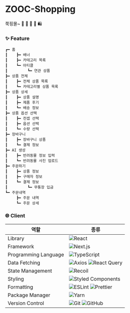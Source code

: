 # ZOOC-Shopping

쭉핑몰~ 🛒 🐾 🐶 💚 🛍️

### ✨ Feature

```
┏━ 홈
┃    ┣━ 배너
┃    ┣━ 카테고리 목록
┃    ┗━ 아티클
┃         ┗━ 연관 상품
┣━ 상품 전체
┃    ┣━ 전체 상품 목록
┃    ┗━ 카테고리별 상품 목록
┣━ 상품 상세
┃    ┣━ 상품 설명
┃    ┣━ 제품 후기
┃    ┗━ 배송 정보
┣━ 상품 옵션 선택
┃    ┣━ 컨셉 선택
┃    ┣━ 옵션 선택
┃    ┗━ 수량 선택
┣━ 장바구니
┃    ┣━ 장바구니 상품
┃    ┗━ 결제 정보
┣━ AI 생성
┃    ┣━ 반려동물 정보 입력
┃    ┗━ 반려동물 사진 업로드
┣━ 주문하기
┃    ┣━ 상품 정보
┃    ┣━ 구매자 정보
┃    ┗━ 결제 정보
┃         ┗━ 무통장 입금
┗━ 주문내역
     ┣━ 주문 내역
     ┗━ 주문 상세
```

### 🌐 Client

| 역할                 | 종류                                                                                                                                                                                                                  |
| -------------------- | --------------------------------------------------------------------------------------------------------------------------------------------------------------------------------------------------------------------- |
| Library              | ![React](https://img.shields.io/badge/React-61DAFB?style=for-the-badge&logo=React&logoColor=black)                                                                                                                    |
| Framework            | ![Next.js](https://img.shields.io/badge/Next.js-000000?style=for-the-badge&logo=Next.js&logoColor=ffffff)                                                                                                             |
| Programming Language | ![TypeScript](https://img.shields.io/badge/TypeScript-3178C6.svg?style=for-the-badge&logo=TypeScript&logoColor=white)                                                                                                 |
| Data Fetching        | ![Axios](https://img.shields.io/badge/Axios-5A29E4?style=for-the-badge&logo=Axios&logoColor=white) ![React Query](https://img.shields.io/badge/reactquery-FF4154?style=for-the-badge&logo=reactquery&logoColor=white) |
| State Management     | ![Recoil](https://img.shields.io/badge/Recoil-3578E5?style=for-the-badge&logo=recoil&logoColor=white)                                                                                                                 |
| Styling              | ![Styled Components](https://img.shields.io/badge/styled--components-DB7093?style=for-the-badge&logo=styled-components&logoColor=white)                                                                               |
| Formatting           | ![ESLint](https://img.shields.io/badge/ESLint-4B3263?style=for-the-badge&logo=eslint&logoColor=white) ![Prettier](https://img.shields.io/badge/Prettier-F7B93E?style=for-the-badge&logo=prettier&logoColor=white)     |
| Package Manager      | ![Yarn](https://img.shields.io/badge/Yarn-2C8EBB?style=for-the-badge&logo=yarn&logoColor=white)                                                                                                                       |
| Version Control      | ![Git](https://img.shields.io/badge/git-%23F05033.svg?style=for-the-badge&logo=git&logoColor=white) ![GitHub](https://img.shields.io/badge/github-%23121011.svg?style=for-the-badge&logo=github&logoColor=white)      |
